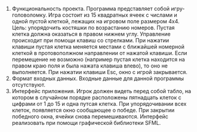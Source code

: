 1. Функциональность проекта. 
Программа представляет собой игру-головоломку. Игра состоит из 15 квадратных ячеек с числами и одной пустой клеткой, лежащих на игровом поле размером 4х4.
Цель: упорядочить костяшки по возрастанию номеров. Пустая клетка должна оказаться в правом нижнем углу.
Управление происходит при помощи клавиш со стрелками. При нажатии клавиши пустая клетка меняется местами с ближайшей номерной клеткой в протовополжном направлении от нажатой клавиши. Если перемещение не возможно (например пустая клетка находится на правом краю поля и была нажата клавиша влево), то оно не выполняется.
При нажатии клавиши Esc, окно с игрой закрывается.
2. Формат входных данных.
Входные данные для данной программы отсутствуют.
3. Интерфейс приложения.
Игрок должен видеть перед собой табло, на котором в случайном порядке расположены пятнадцать клеток с цифрами от 1 до 15 и одна путсая клетка. При упорядочивании всех клеток, появляется окно сообщающее о победе. При закрытии победного окна, ячейки снова перемешиваются.
Интерфейс реализовать при помощи графической библиотеки SFML.